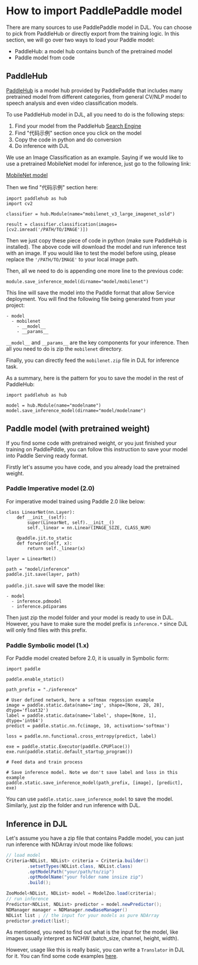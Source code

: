 # How to import PaddlePaddle model

There are many sources to use PaddlePaddle model in DJL. You can choose to pick from PaddleHub or directly export from the training logic.
In this section, we will go over two ways to load your Paddle model:
- PaddleHub: a model hub contains bunch of the pretrained model
- Paddle model from code

## PaddleHub

[PaddleHub](https://github.com/PaddlePaddle/PaddleHub) is a model hub provided by PaddlePaddle that includes many pretrained model
from different categories, from general CV/NLP model to speech analysis and even video classification models.

To use PaddleHub model in DJL, all you need to do is the following steps:

1. Find your model from the PaddleHub [Search Engine](https://www.paddlepaddle.org.cn/hublist?filter=hot&value=1)
2. Find "代码示例" section once you click on the model
3. Copy the code in python and do conversion
4. Do inference with DJL

We use an Image Classification as an example. Saying if we would like to use a pretrained MobileNet model for inference,
just go to the following link:

[MobileNet model](https://www.paddlepaddle.org.cn/hubdetail?name=mobilenet_v3_large_imagenet_ssld&en_category=ImageClassification)

Then we find "代码示例" section here:

```
import paddlehub as hub
import cv2

classifier = hub.Module(name="mobilenet_v3_large_imagenet_ssld")

result = classifier.classification(images=[cv2.imread('/PATH/TO/IMAGE')])
```

Then we just copy these piece of code in python (make sure PaddleHub is installed).
The above code will download the model and run inference test with an image. If you would like to test the model before using,
please replace the `'/PATH/TO/IMAGE'` to your local image path.

Then, all we need to do is appending one more line to the previous code:

```
module.save_inference_model(dirname="model/mobilenet")
```

This line will save the model into the Paddle format that allow Service deployment. You will find the following file being generated from your project:

```
- model
  - mobilenet
    - __model__
    - __params__
```

`__model__` and `__params__` are the key components for your inference. Then all you need to do is zip the `mobilenet` directory.

Finally, you can directly feed the `mobilenet.zip` file in DJL for inference task. 

As a summary, here is the pattern for you to save the model in the rest of PaddleHub:

```
import paddlehub as hub

model = hub.Module(name="modelname")
model.save_inference_model(dirname="model/modelname")
```

## Paddle model (with pretrained weight)

If you find some code with pretrained weight, or you just finished your training on PaddlePddle,
you can follow this instruction to save your model into Paddle Serving ready format.

Firstly let's assume you have code, and you already load the pretrained weight.

### Paddle Imperative model (2.0)

For imperative model trained using Paddle 2.0 like below:

```
class LinearNet(nn.Layer):
    def __init__(self):
        super(LinearNet, self).__init__()
        self._linear = nn.Linear(IMAGE_SIZE, CLASS_NUM)

    @paddle.jit.to_static
    def forward(self, x):
        return self._linear(x)

layer = LinearNet()

path = "model/inference"
paddle.jit.save(layer, path)
```

`paddle.jit.save` will save the model like:

```
- model
  - inference.pdmodel
  - inference.pdiparams
```
Then just zip the model folder and your model is ready to use in DJL. However, you have to make sure the model prefix
is `inference.*` since DJL will only find files with this prefix.

### Paddle Symbolic model (1.x)

For Paddle model created before 2.0, it is usually in Symbolic form:

```
import paddle

paddle.enable_static()

path_prefix = "./inference"

# User defined network, here a softmax regession example
image = paddle.static.data(name='img', shape=[None, 28, 28], dtype='float32')
label = paddle.static.data(name='label', shape=[None, 1], dtype='int64')
predict = paddle.static.nn.fc(image, 10, activation='softmax')

loss = paddle.nn.functional.cross_entropy(predict, label)

exe = paddle.static.Executor(paddle.CPUPlace())
exe.run(paddle.static.default_startup_program())

# Feed data and train process

# Save inference model. Note we don't save label and loss in this example
paddle.static.save_inference_model(path_prefix, [image], [predict], exe)
```

You can use `paddle.static.save_inference_model` to save the model.
Similarly, just zip the folder and run inference with DJL.



## Inference in DJL

Let's assume you have a zip file that contains Paddle model, you can just run inference with NDArray in/out mode like follows:

```java
// load model
Criteria<NDList, NDList> criteria = Criteria.builder()
        .setsetTypes(NDList.class, NDList.class)
        .optModelPath("your/path/to/zip")
        .optModelName("your folder name insize zip")
        .build();

ZooModel<NDList, NDList> model = ModelZoo.load(criteria);
// run inference
Predictor<NDList, NDList> predictor = model.newPredictor();
NDManager manager = NDManager.newBaseManager()
NDList list ; // the input for your models as pure NDArray
predictor.predict(list);
```

As mentioned, you need to find out what is the input for the model, like images usually interpret as NCHW (batch_size, channel, height, width).

However, usage like this is really basic, you can write a `Translator` in DJL for it. You can find some code examples [here](../../jupyter/paddlepaddle/face_mask_detection_paddlepaddle.ipynb).

